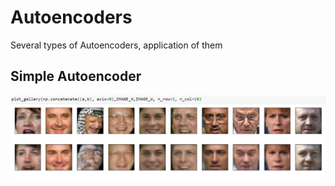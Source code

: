# Autoencoders
Several types of Autoencoders, application of them
## Simple Autoencoder 
![Image alt](https://github.com/ugrozadidntwakeup/Images/raw/main/image/Faces.png)
